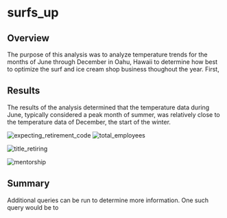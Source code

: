 # surfs_up

## Overview
The purpose of this analysis was to analyze temperature trends for the months of June through December in Oahu, Hawaii to determine how best to optimize the surf and ice cream shop business thoughout the year. First, 

## Results
The results of the analysis determined that the temperature data during June, typically considered a peak month of summer, was relatively close to the temperature data of December, the start of the winter. 

![expecting_retirement_code](Resources/expecting_retirement_code.png)
![total_employees](Resources/total-employees.png)

![title_retiring](Resources/title_retiring.png)

![mentorship](Resources/mentorship.png)

## Summary
Additional queries can be run to determine more information. One such query would be to 

